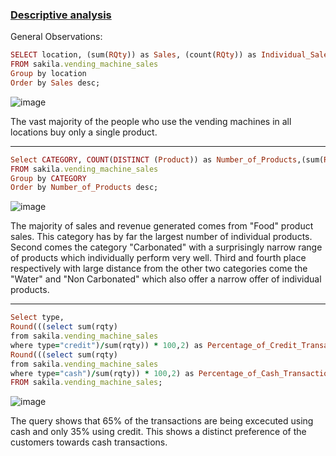 ### <ins>Descriptive analysis</ins>

General Observations:

```ruby
SELECT location, (sum(RQty)) as Sales, (count(RQty)) as Individual_Sales
FROM sakila.vending_machine_sales
Group by location
Order by Sales desc;
```
![image](https://user-images.githubusercontent.com/69303154/207098822-2d72e62b-8de9-4986-a9b7-bf5c7f41da1d.png)

The vast majority of the people who use the vending machines in all locations buy only a single product. 

---

```ruby
Select CATEGORY, COUNT(DISTINCT (Product)) as Number_of_Products,(sum(RQty)) as Sales, (sum(RQty*RPrice)) as Revenue
FROM sakila.vending_machine_sales
Group by CATEGORY
Order by Number_of_Products desc;
```

![image](https://user-images.githubusercontent.com/69303154/207107705-f67f5174-984a-4c6d-b4be-555c08086eda.png)

The majority of sales and revenue generated comes from "Food" product sales. This category has by far the largest number of individual products.
Second comes the category "Carbonated" with a surprisingly narrow range of products which individually perform very well.
Third and fourth place respectively with large distance from the other two categories come the "Water" and "Non Carbonated" which also offer a narrow offer of individual products.

---

```ruby
Select type,
Round(((select sum(rqty)
from sakila.vending_machine_sales
where type="credit")/sum(rqty)) * 100,2) as Percentage_of_Credit_Transactions,
Round(((select sum(rqty)
from sakila.vending_machine_sales
where type="cash")/sum(rqty)) * 100,2) as Percentage_of_Cash_Transactions
FROM sakila.vending_machine_sales;
```

![image](https://user-images.githubusercontent.com/69303154/207111624-f58bdf77-577b-4b25-9492-2ee6125dc1cd.png)

The query shows that 65% of the transactions are being excecuted using cash and only 35% using credit. This shows a distinct preference of the customers towards cash transactions.
